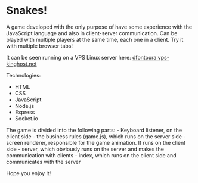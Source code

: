 # Snakes!

A game developed with the only purpose of have some experience with the JavaScript language and also in client-server communication. Can be played with multiple players at the same time, each one in a client. Try it with multiple browser tabs!

It can be seen running on a VPS Linux server here: [dfontoura.vps-kinghost.net](dfontoura.vps-kinghost.net)

Technologies:
- HTML
- CSS
- JavaScript
- Node.js
- Express
- Socket.io

The game is divided into the following parts:
    - Keyboard listener, on the client side
    - the business rules (game.js), which runs on the server side
    - screen renderer, responsible for the game animation. It runs on the client side
    - server, which obviously runs on the server and makes the communication with clients
    - index, which runs on the client side and communicates with the server

Hope you enjoy it!
